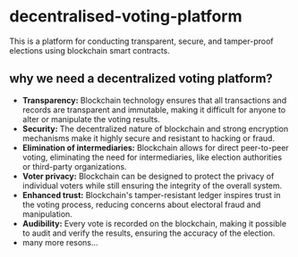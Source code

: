 # decentralised-voting-platform
 
This is a platform for conducting transparent, secure, and tamper-proof elections using blockchain smart contracts. 

## why we need a decentralized voting platform?
- **Transparency:** Blockchain technology ensures that all transactions and records are transparent and immutable, making it difficult for anyone to alter or manipulate the voting results. 
- **Security:** The decentralized nature of blockchain and strong encryption mechanisms make it highly secure and resistant to hacking or fraud.
- **Elimination of intermediaries:** Blockchain allows for direct peer-to-peer voting, eliminating the need for intermediaries, like election authorities or third-party organizations.
- **Voter privacy:** Blockchain can be designed to protect the privacy of individual voters while still ensuring the integrity of the overall system.
- **Enhanced trust:** Blockchain's tamper-resistant ledger inspires trust in the voting process, reducing concerns about electoral fraud and manipulation.
- **Audibility:** Every vote is recorded on the blockchain, making it possible to audit and verify the results, ensuring the accuracy of the election.
- many more resons...


